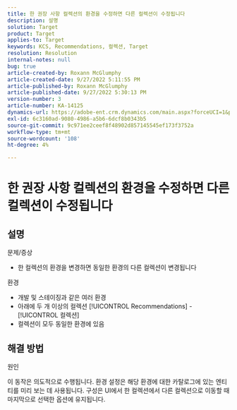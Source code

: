 ```yaml
---
title: 한 권장 사항 컬렉션의 환경을 수정하면 다른 컬렉션이 수정됩니다
description: 설명
solution: Target
product: Target
applies-to: Target
keywords: KCS, Recommendations, 컬렉션, Target
resolution: Resolution
internal-notes: null
bug: true
article-created-by: Roxann McGlumphy
article-created-date: 9/27/2022 5:11:55 PM
article-published-by: Roxann McGlumphy
article-published-date: 9/27/2022 5:30:13 PM
version-number: 3
article-number: KA-14125
dynamics-url: https://adobe-ent.crm.dynamics.com/main.aspx?forceUCI=1&pagetype=entityrecord&etn=knowledgearticle&id=0196a277-873e-ed11-9db1-00224808613b
exl-id: 6c3160ad-9080-4986-a5b6-6dcf8b0343b5
source-git-commit: 9c971ee2ceef8f48902d857145545ef173f3752a
workflow-type: tm+mt
source-wordcount: '108'
ht-degree: 4%

---
```


# 한 권장 사항 컬렉션의 환경을 수정하면 다른 컬렉션이 수정됩니다

## 설명

문제/증상<br>
- 한 컬렉션의 환경을 변경하면 동일한 환경의 다른 컬렉션이 변경됩니다



환경
- 개발 및 스테이징과 같은 여러 환경
- 아래에 두 개 이상의 컬렉션 [!UICONTROL Recommendations] - [!UICONTROL 컬렉션]
- 컬렉션이 모두 동일한 환경에 있음



## 해결 방법


원인

이 동작은 의도적으로 수행됩니다. 환경 설정은 해당 환경에 대한 카탈로그에 있는 엔티티를 미리 보는 데 사용됩니다. 구성은 UI에서 한 컬렉션에서 다른 컬렉션으로 이동할 때 마지막으로 선택한 옵션에 유지됩니다.

